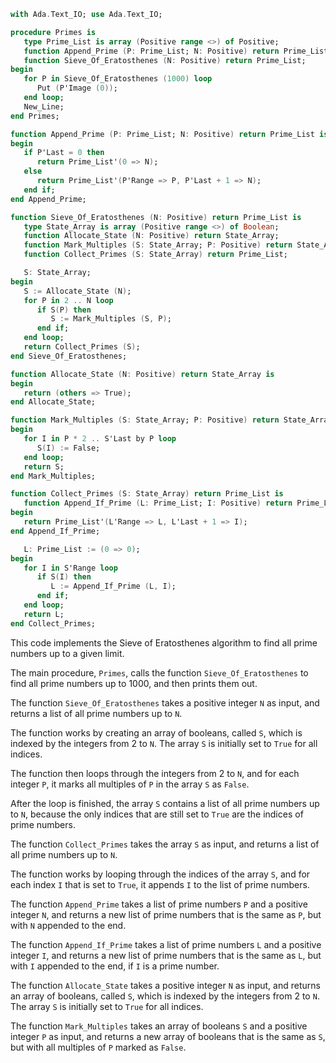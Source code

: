```ada
with Ada.Text_IO; use Ada.Text_IO;

procedure Primes is
   type Prime_List is array (Positive range <>) of Positive;
   function Append_Prime (P: Prime_List; N: Positive) return Prime_List;
   function Sieve_Of_Eratosthenes (N: Positive) return Prime_List;
begin
   for P in Sieve_Of_Eratosthenes (1000) loop
      Put (P'Image (0));
   end loop;
   New_Line;
end Primes;

function Append_Prime (P: Prime_List; N: Positive) return Prime_List is
begin
   if P'Last = 0 then
      return Prime_List'(0 => N);
   else
      return Prime_List'(P'Range => P, P'Last + 1 => N);
   end if;
end Append_Prime;

function Sieve_Of_Eratosthenes (N: Positive) return Prime_List is
   type State_Array is array (Positive range <>) of Boolean;
   function Allocate_State (N: Positive) return State_Array;
   function Mark_Multiples (S: State_Array; P: Positive) return State_Array;
   function Collect_Primes (S: State_Array) return Prime_List;

   S: State_Array;
begin
   S := Allocate_State (N);
   for P in 2 .. N loop
      if S(P) then
         S := Mark_Multiples (S, P);
      end if;
   end loop;
   return Collect_Primes (S);
end Sieve_Of_Eratosthenes;

function Allocate_State (N: Positive) return State_Array is
begin
   return (others => True);
end Allocate_State;

function Mark_Multiples (S: State_Array; P: Positive) return State_Array is
begin
   for I in P * 2 .. S'Last by P loop
      S(I) := False;
   end loop;
   return S;
end Mark_Multiples;

function Collect_Primes (S: State_Array) return Prime_List is
   function Append_If_Prime (L: Prime_List; I: Positive) return Prime_List;
begin
   return Prime_List'(L'Range => L, L'Last + 1 => I);
end Append_If_Prime;

   L: Prime_List := (0 => 0);
begin
   for I in S'Range loop
      if S(I) then
         L := Append_If_Prime (L, I);
      end if;
   end loop;
   return L;
end Collect_Primes;
```

This code implements the Sieve of Eratosthenes algorithm to find all prime numbers up to a given limit.

The main procedure, `Primes`, calls the function `Sieve_Of_Eratosthenes` to find all prime numbers up to 1000, and then prints them out.

The function `Sieve_Of_Eratosthenes` takes a positive integer `N` as input, and returns a list of all prime numbers up to `N`.

The function works by creating an array of booleans, called `S`, which is indexed by the integers from 2 to `N`. The array `S` is initially set to `True` for all indices.

The function then loops through the integers from 2 to `N`, and for each integer `P`, it marks all multiples of `P` in the array `S` as `False`.

After the loop is finished, the array `S` contains a list of all prime numbers up to `N`, because the only indices that are still set to `True` are the indices of prime numbers.

The function `Collect_Primes` takes the array `S` as input, and returns a list of all prime numbers up to `N`.

The function works by looping through the indices of the array `S`, and for each index `I` that is set to `True`, it appends `I` to the list of prime numbers.

The function `Append_Prime` takes a list of prime numbers `P` and a positive integer `N`, and returns a new list of prime numbers that is the same as `P`, but with `N` appended to the end.

The function `Append_If_Prime` takes a list of prime numbers `L` and a positive integer `I`, and returns a new list of prime numbers that is the same as `L`, but with `I` appended to the end, if `I` is a prime number.

The function `Allocate_State` takes a positive integer `N` as input, and returns an array of booleans, called `S`, which is indexed by the integers from 2 to `N`. The array `S` is initially set to `True` for all indices.

The function `Mark_Multiples` takes an array of booleans `S` and a positive integer `P` as input, and returns a new array of booleans that is the same as `S`, but with all multiples of `P` marked as `False`.
